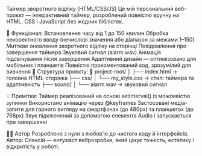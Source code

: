  Таймер зворотного відліку (HTML/CSS/JS) Це мій персональний веб-проєкт — інтерактивний таймер, розроблений повністю вручну на HTML, CSS і JavaScript без жодних бібліотек.

🚀 Функціонал: Встановлення часу від 1 до 150 хвилин Обробка некоректного вводу (нечислові значення або діапазон за межами 1–150) Миттєве оновлення зворотного відліку на сторінці Повідомлення про завершення таймера Звуковий сигнал (alarm.wav) Анімація підсвічування після завершення Адаптивний дизайн — оптимізовано для мобільних і планшетів Повністю прокоментований код, зрозумілий для вивчення 📁 Структура проєкту: 📂 project-root/ │ ├── index.html → головна HTML-сторінка ├── css/ │ └── my_style.css → стилі таймера та адаптивність ├── sound/ │ └── alarm.wav → звуковий сигнал 


💡 Примітки: Таймер реалізований на основі setInterval() із можливістю зупинки Використано анімацію через @keyframes Застосовані медіа-запити для гарного вигляду на смартфонах (до 480px) та планшетах (до 768px) Звук підключений за допомогою елемента Audio і запускається при завершенні

👨‍💻 Автор Розроблено з нуля з любовʼю до чистого коду й інтерфейсів. Автор: Олексій — ентузіаст веброзробки, який цінує точність, естетику і відкритість у роботі.
